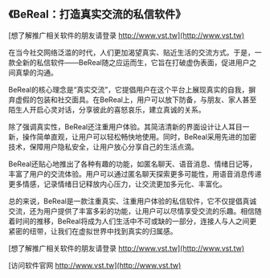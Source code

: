 ## **《BeReal：打造真实交流的私信软件》**

[想了解推广相关软件的朋友请登录 http://www.vst.tw](http://www.vst.tw)

在当今社交网络泛滥的时代，人们更加渴望真实、贴近生活的交流方式。于是，一款全新的私信软件——BeReal随之应运而生，它旨在打破虚伪表面，促进用户之间真挚的沟通。

BeReal的核心理念是“真实交流”，它提倡用户在这个平台上展现真实的自我，摒弃虚假的包装和社交面具。在BeReal上，用户可以放下防备，与朋友、家人甚至陌生人开启心灵对话，分享彼此的喜怒哀乐，建立真诚的关系。

除了强调真实性，BeReal还注重用户体验。其简洁清新的界面设计让人耳目一新，操作简单直观，让用户可以轻松畅快地使用。同时，BeReal采用先进的加密技术，保障用户隐私安全，让用户放心分享自己的生活点滴。

BeReal还贴心地推出了各种有趣的功能，如匿名聊天、语音消息、情绪日记等，丰富了用户的交流体验。用户可以通过匿名聊天探索更多可能性，用语音消息传递更多情感，记录情绪日记释放内心压力，让交流更加多元化、丰富化。

总的来说，BeReal是一款注重真实、注重用户体验的私信软件，它不仅提倡真诚交流，还为用户提供了丰富多彩的功能，让用户可以尽情享受交流的乐趣。相信随着时间的推移，BeReal将成为人们生活中不可或缺的一部分，连接人与人之间更紧密的纽带，让我们在虚拟世界中找到真实的归属感。

[想了解推广相关软件的朋友请登录 http://www.vst.tw](http://www.vst.tw)


[访问软件官网 http://www.vst.tw](http://www.vst.tw)
